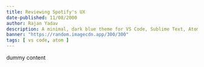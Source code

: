 ```yaml
---
title: Reviewing Spotify's UX
date-published: 11/08/2000
author: Rajan Yadav
description: A minimal, dark blue theme for VS Code, Sublime Text, Atom, iTerm, and more. Available on Visual Studio Marketplace, Package Control, Atom Package Manager, and npm.
banner: "https://random.imagecdn.app/300/300"
tags: [ vs code, atom ]
---
```


dummy content